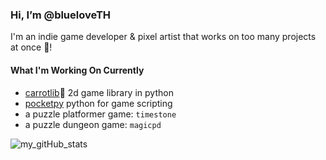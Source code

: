 ### Hi, I’m @blueloveTH

I'm an indie game developer & pixel artist that works on too many projects at once 🤔!

#### What I'm Working On Currently

* [carrotlib](https://github.com/blueloveTH/carrotlib)🥕 2d game library in python
* [pocketpy](https://github.com/blueloveTH/pocketpy) python for game scripting
* a puzzle platformer game: `timestone`
* a puzzle dungeon game: `magicpd`

![my_gitHub_stats](https://github-readme-stats.vercel.app/api?username=blueloveTH)
